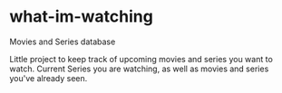 # what-im-watching
Movies and Series database

Little project to keep track of upcoming movies and series you want to watch.
Current Series you are watching, as well as movies and series you've already seen.
